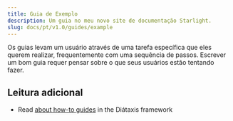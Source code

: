 ```yaml
---
title: Guia de Exemplo
description: Um guia no meu novo site de documentação Starlight.
slug: docs/pt/v1.0/guides/example
---
```


Os guias levam um usuário através de uma tarefa específica que eles querem realizar, frequentemente com uma sequência de passos.
Escrever um bom guia requer pensar sobre o que seus usuários estão tentando fazer.

## Leitura adicional

* Read [about how-to guides](https://diataxis.fr/how-to-guides/) in the Diátaxis framework

